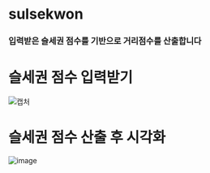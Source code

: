 # sulsekwon

### 입력받은 슬세권 점수를 기반으로 거리점수를 산출합니다

# 슬세권 점수 입력받기
![캡처](https://user-images.githubusercontent.com/77155480/112416297-bfdd5200-8d68-11eb-828c-0cfe151b7856.PNG)

# 슬세권 점수 산출 후 시각화
![image](https://user-images.githubusercontent.com/77155480/112416357-e0a5a780-8d68-11eb-93cb-3db4db03a593.png)
